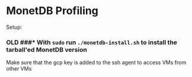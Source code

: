 MonetDB Profiling
=================

Setup:

 ### OLD ###* With `sudo` run `./monetdb-install.sh` to install the tarball'ed MonetDB version

Make sure that the gcp key is added to the ssh agent to access VMs from other VMs

